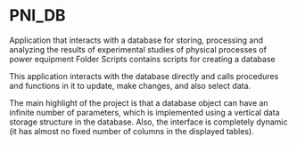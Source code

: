 # PNI_DB
Application that interacts with a database for storing, processing and  analyzing the results of experimental studies of physical processes of power equipment
Folder Scripts contains scripts for creating a database

This application interacts with the database directly and calls procedures and functions in it to update, make changes, and also select data.

The main highlight of the project is that a database object can have an infinite number of parameters, which is implemented using
a vertical data storage structure in the database.
Also, the interface is completely dynamic (it has almost no fixed number of columns in the displayed tables).
